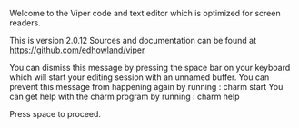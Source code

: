 Welcome to the Viper code and text editor which is optimized for screen readers.

This is version 2.0.12
Sources and documentation can be found at <https://github.com/edhowland/viper>

You can dismiss this message by pressing the space bar on your keyboard which will start
your editing session with an unnamed buffer. You can prevent this message from
happening again by running : charm start
You can get help with the charm program by running : charm help

Press space to proceed.